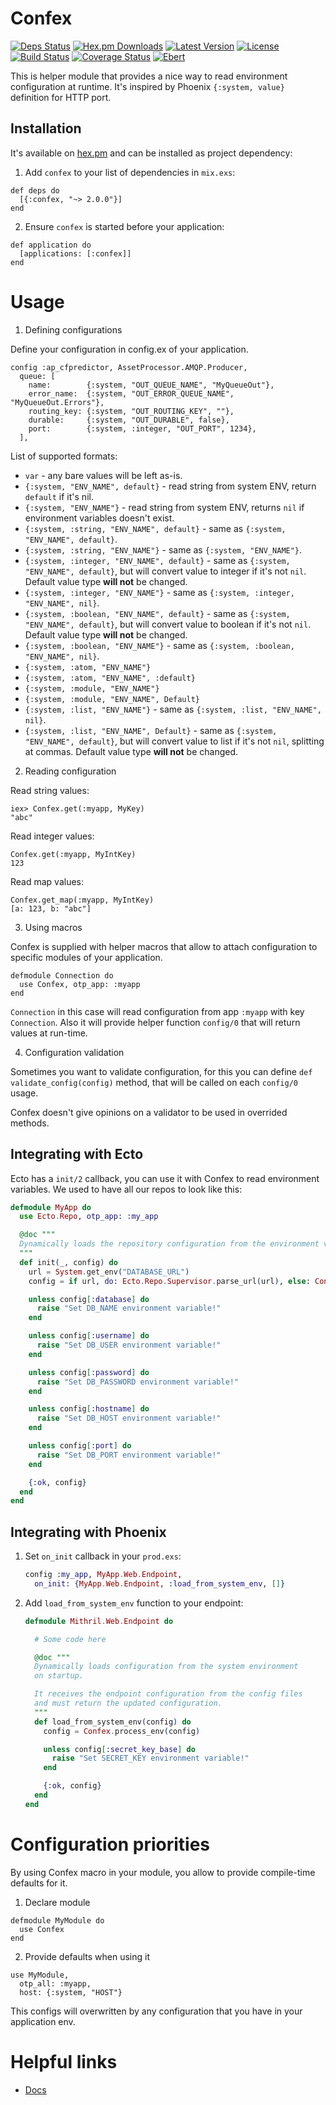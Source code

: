 # Confex

[![Deps Status](https://beta.hexfaktor.org/badge/all/github/Nebo15/confex.svg)](https://beta.hexfaktor.org/github/Nebo15/confex) [![Hex.pm Downloads](https://img.shields.io/hexpm/dw/confex.svg?maxAge=3600)](https://hex.pm/packages/confex) [![Latest Version](https://img.shields.io/hexpm/v/confex.svg?maxAge=3600)](https://hex.pm/packages/confex) [![License](https://img.shields.io/hexpm/l/confex.svg?maxAge=3600)](https://hex.pm/packages/confex) [![Build Status](https://travis-ci.org/Nebo15/confex.svg?branch=master)](https://travis-ci.org/Nebo15/confex) [![Coverage Status](https://coveralls.io/repos/github/Nebo15/confex/badge.svg?branch=master)](https://coveralls.io/github/Nebo15/confex?branch=master) [![Ebert](https://ebertapp.io/github/Nebo15/confex.svg)](https://ebertapp.io/github/Nebo15/confex)

This is helper module that provides a nice way to read environment configuration at runtime. It's inspired by Phoenix `{:system, value}` definition for HTTP port.

## Installation

It's available on [hex.pm](https://hex.pm/packages/confex) and can be installed as project dependency:

  1. Add `confex` to your list of dependencies in `mix.exs`:

    def deps do
      [{:confex, "~> 2.0.0"}]
    end

  2. Ensure `confex` is started before your application:

    def application do
      [applications: [:confex]]
    end

# Usage

1. Defining configurations

  Define your configuration in config.ex of your application.

    config :ap_cfpredictor, AssetProcessor.AMQP.Producer,
      queue: [
        name:        {:system, "OUT_QUEUE_NAME", "MyQueueOut"},
        error_name:  {:system, "OUT_ERROR_QUEUE_NAME", "MyQueueOut.Errors"},
        routing_key: {:system, "OUT_ROUTING_KEY", ""},
        durable:     {:system, "OUT_DURABLE", false},
        port:        {:system, :integer, "OUT_PORT", 1234},
      ],

  List of supported formats:

  * `var` - any bare values will be left as-is.
  * `{:system, "ENV_NAME", default}` - read string from system ENV, return `default` if it's nil.
  * `{:system, "ENV_NAME"}` - read string from system ENV, returns `nil` if environment variables doesn't exist.
  * `{:system, :string, "ENV_NAME", default}` - same as `{:system, "ENV_NAME", default}`.
  * `{:system, :string, "ENV_NAME"}` - same as `{:system, "ENV_NAME"}`.
  * `{:system, :integer, "ENV_NAME", default}` - same as `{:system, "ENV_NAME", default}`, but will convert value to integer if it's not `nil`. Default value type **will not** be changed.
  * `{:system, :integer, "ENV_NAME"}` - same as `{:system, :integer, "ENV_NAME", nil}`.
  * `{:system, :boolean, "ENV_NAME", default}` - same as `{:system, "ENV_NAME", default}`, but will convert value to boolean if it's not `nil`. Default value type **will not** be changed.
  * `{:system, :boolean, "ENV_NAME"}` - same as `{:system, :boolean, "ENV_NAME", nil}`.
  * `{:system, :atom, "ENV_NAME"}`
  * `{:system, :atom, "ENV_NAME", :default}`
  * `{:system, :module, "ENV_NAME"}`
  * `{:system, :module, "ENV_NAME", Default}`
  * `{:system, :list, "ENV_NAME"}` - same as `{:system, :list, "ENV_NAME", nil}`.
  * `{:system, :list, "ENV_NAME", Default}` - same as `{:system, "ENV_NAME", default}`, but will convert value to list if it's not `nil`, splitting at commas. Default value type **will not** be changed.

2. Reading configuration

  Read string values:

    iex> Confex.get(:myapp, MyKey)
    "abc"

  Read integer values:

    Confex.get(:myapp, MyIntKey)
    123

  Read map values:

    Confex.get_map(:myapp, MyIntKey)
    [a: 123, b: "abc"]

3. Using macros

  Confex is supplied with helper macros that allow to attach configuration to specific modules of your application.

    defmodule Connection do
      use Confex, otp_app: :myapp
    end

  `Connection` in this case will read configuration from app `:myapp` with key `Connection`. Also it will provide helper function `config/0` that will return values at run-time.

4. Configuration validation

  Sometimes you want to validate configuration, for this you can define `def validate_config(config)` method, that will be called on each `config/0` usage.

  Confex doesn't give opinions on a validator to be used in overrided methods.

## Integrating with Ecto

Ecto has a `init/2` callback, you can use it with Confex to read environment variables. We used to have all our repos to look like this:

```elixir
defmodule MyApp do
  use Ecto.Repo, otp_app: :my_app

  @doc """
  Dynamically loads the repository configuration from the environment variables.
  """
  def init(_, config) do
    url = System.get_env("DATABASE_URL")
    config = if url, do: Ecto.Repo.Supervisor.parse_url(url), else: Confex.process_env(config)

    unless config[:database] do
      raise "Set DB_NAME environment variable!"
    end

    unless config[:username] do
      raise "Set DB_USER environment variable!"
    end

    unless config[:password] do
      raise "Set DB_PASSWORD environment variable!"
    end

    unless config[:hostname] do
      raise "Set DB_HOST environment variable!"
    end

    unless config[:port] do
      raise "Set DB_PORT environment variable!"
    end

    {:ok, config}
  end
end
```

## Integrating with Phoenix

1. Set `on_init` callback in your `prod.exs`:

    ```elixir
    config :my_app, MyApp.Web.Endpoint,
      on_init: {MyApp.Web.Endpoint, :load_from_system_env, []}
    ```

2. Add `load_from_system_env` function to your endpoint:

    ```elixir
    defmodule Mithril.Web.Endpoint do

      # Some code here

      @doc """
      Dynamically loads configuration from the system environment
      on startup.

      It receives the endpoint configuration from the config files
      and must return the updated configuration.
      """
      def load_from_system_env(config) do
        config = Confex.process_env(config)

        unless config[:secret_key_base] do
          raise "Set SECRET_KEY environment variable!"
        end

        {:ok, config}
      end
    end
    ```

# Configuration priorities

By using Confex macro in your module, you allow to provide compile-time defaults for it.

  1. Declare module

    defmodule MyModule do
      use Confex
    end

  2. Provide defaults when using it

    use MyModule,
      otp_all: :myapp,
      host: {:system, "HOST"}

  This configs will overwritten by any configuration that you have in your application env.

# Helpful links

* [Docs](https://hexdocs.pm/confex)
